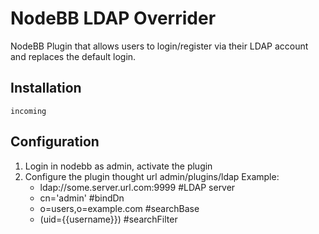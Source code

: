 # NodeBB LDAP Overrider

NodeBB Plugin that allows users to login/register via their LDAP account and replaces the default login.

## Installation

    incoming

## Configuration

1. Login in nodebb as admin, activate the plugin
2. Configure the plugin thought url  admin/plugins/ldap
   Example:
     * ldap://some.server.url.com:9999  #LDAP server
     * cn='admin' #bindDn
     * o=users,o=example.com  #searchBase
     * (uid={{username}}) #searchFilter
    
